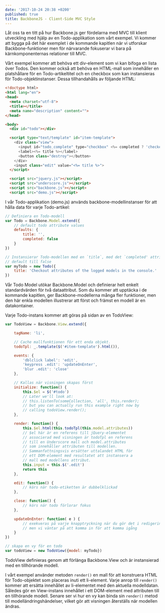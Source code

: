 ```yaml
---
date: '2017-10-24 20:38 +0200'
published: true
title: BackboneJS - Client-Side MVC Style
---
```

Låt oss ta en titt på hur Backbone.js ger fördelarna med MVC till klient utveckling med hjälp av en Todo-applikation som vårt exempel. Vi kommer att bygga på det här exemplet i de kommande kapitlen när vi utforskar Backbone-funktioner men för närvarande fokuserar vi bara på kärnkomponenternas relationer till MVC.

Vårt exempel kommer att behöva ett div-element som vi kan bifoga en lista över Todos. Den kommer också att behöva en HTML-mall som innehåller en platshållare för en Todo-artikeltitel och en checkbox som kan instansieras för Todo-objektinstanser. Dessa tillhandahålls av följande HTML:

```html
<!doctype html>
<html lang="en">
<head>
  <meta charset="utf-8">
  <title></title>
  <meta name="description" content="">
</head>

<body>
  <div id="todo"></div>

  <script type="text/template" id="item-template">
    <div class="view">
      <input id="todo_complete" type="checkbox" <%= completed ? 'checked="checked"' : '' %> />
      <label><%= title %></label>
      <button class="destroy"></button>
    </div>
    <input class="edit" value="<%= title %>">
  </script>

  <script src="jquery.js"></script>
  <script src="underscore.js"></script>
  <script src="backbone.js"></script>
  <script src="demo.js"></script>
```

I vår Todo-applikation (demo.js) används backbone-modellinstanser för att hålla data för varje Todo-artikel:

```js
// Definiera en Todo-modell
var Todo = Backbone.Model.extend({
    // default todo attribute values
    defaults: {
        title: '',
        completed: false
    }
})

// Instansierar Todo-modellen med en `title`, med det `completed' attributet
// default till false
var myTodo = new Todo({
    title: 'Checkout attributes of the logged models in the console.'
})
```

Vår Todo Model utökar Backbone.Model och definierar helt enkelt standardvärden för två dataattribut. Som du kommer att upptäcka i de kommande kapitlen, ger Backbone-modellerna många fler funktioner, men den här enkla modellen illustrerar att först och främst en modell är en datakontainer.

Varje Todo-instans kommer att göras på sidan av en TodoView:

```js
var TodoView = Backbone.View.extend({

    tagName: 'li',

    // Cache mallfunktionen för ett enda objekt.
    todoTpl: _.template($('#item-template').html()),

    events: {
        'dblclick label': 'edit',
        'keypress .edit': 'updateOnEnter',
        'blur .edit': 'close'
    },

    // Kallas när visningen skapas först
    initialize: function() {
        this.$el = $('#todo')
        // Later we'll look at:
        // this.listenTo(someCollection, 'all', this.render);
        // but you can actually run this example right now by
        // calling todoView.render();
    },

    render: function() {
        this.$el.html(this.todoTpl(this.model.attributes))
        // $el här är en referens till jQuery-elementet
        // associerad med visningen är todoTpl en referens
        // till en Underscore mall och model.attributes
        // som innehåller attributen till modellen.
        // Sammanfattningsvis ersätter uttalandet HTML för
        // ett DOM-element med resultatet att instansera a
        // mall med modellens attribut.
        this.input = this.$('.edit')
        return this
    },

    edit: function() {
        // körs när todo-etiketten är dubbelklickad
    },

    close: function() {
        // körs när todo förlorar fokus
    },

    updateOnEnter: function( e ) {
        // exekveras på varje knapptryckning när du gör det i redigeringsläget,
        // men vi väntar på att komma in för att komma igång
    }
})

// skapa en vy för en todo
var todoView = new TodoView({model: myTodo})
```

TodoView definieras genom att förlänga Backbone.View och är instansierad med en tillhörande modell.

I vårt exempel använder metoden `render()` en mall för att konstruera HTML för Todo-objektet som placeras inuti ett li-element. Varje anrop till `render()` kommer att ersätta innehållet av li-elementet med den aktuella modelldatan. Således gör en View-instans innehållet i ett DOM-element med attributen till en tillhörande modell. Senare ser vi hur en vy kan binda sin `render()` metod till modelländringshändelser, vilket gör att visningen återställs när modellen ändras.

